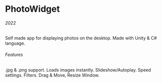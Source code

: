 # PhotoWidget

###### 2022
Self made app for displaying photos on the desktop. Made with Unity & C# language.


###### Features
.jpg & .png support. Loads images instantly. Slideshow/Autoplay. Speed settings. Filters. Drag & Move, Resize Window.
